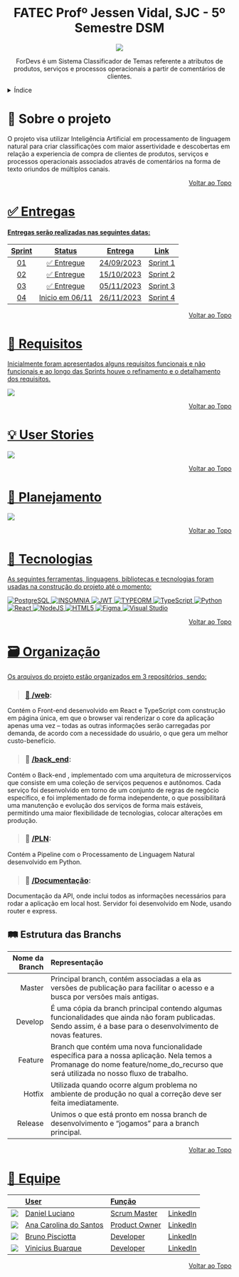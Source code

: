 <br id="topo">
<h1 align = "center"> FATEC Profº Jessen Vidal, SJC - 5º Semestre DSM </h1>
<p align = "center">
<img src = "https://github.com/ForDevs-Fatec/Documentation/blob/main/logo.jpg" >


<p align = "center"> ForDevs é um Sistema Classificador de Temas referente a atributos de produtos, serviços e processos operacionais a partir de comentários de clientes.
 

<br>

 
<!-- ÍNDICE -->
<details>
  <summary>Índice</summary>
  <ol>
    <li>
      <a href="#Sobre">Sobre o Projeto</a>
    </li>
    <li>
      <a href="#Entregas">Entregas</a>
    </li>
    <li>
      <a href="#Requisitos">Reguisitos</a>
    </li>
    <li>
      <a href="#User">User Stories</a>
    </li>
    <li>
      <a href="#Planejamento">Planejamento</a>
    </li>
     <li>
      <a href="#Tecnologias">Tecnologias</a>
    </li>
     <li>
      <a href="#Organização">Organização</a>
    </li>
    <li>
      <a href="#Equipe">Equipe</a>
    </li>
  </ol>
</details>

<span id="Sobre">

# 🎯 Sobre o projeto 
 

O projeto visa utilizar Inteligência Artificial em processamento de linguagem natural para criar classificações com maior assertividade e descobertas em relação a experiencia de compra de clientes de produtos, serviços e processos operacionais associados através de comentários na forma de texto oriundos de múltiplos canais.

<p align="right"><a href="#topo">Voltar ao Topo</p> 

<span id="Entregas">

# ✅ Entregas 
  
#### Entregas serão realizadas nas seguintes datas:

**Sprint**  |**Status** |  **Entrega**         | **Link**
:---------: | :------:    | :-------:          | :-------:
01          | ✅  Entregue  | 24/09/2023  | <a href="https://github.com/ForDevs-Fatec/Documentation/tree/Sprint-1">Sprint 1</a> |
02          | ✅  Entregue  | 15/10/2023  | <a href="https://github.com/ForDevs-Fatec/Documentation/tree/Sprint-2">Sprint 2</a>
03          | ✅  Entregue | 05/11/2023   | <a href="https://github.com/ForDevs-Fatec/Documentation/tree/Sprint-3">Sprint 3 </a>
04          | Inicio em 06/11| 26/11/2023   | Sprint 4 

 
 <p align="right"><a href="#topo">Voltar ao Topo</p> 
  
 <span id="Requisitos">

# 📌 Requisitos 

Inicialmente foram apresentados alguns requisitos funcionais e não funcionais e ao longo das Sprints houve o refinamento e o detalhamento dos requisitos. 

<img src = "https://github.com/ForDevs-Fatec/Documentation/blob/main/Backlog_Requisitos.jpg">
 
 <p align="right"><a href="#topo">Voltar ao Topo</p> 

<span id="User"> 
  
# 💡 User Stories 

<img src = "https://github.com/ForDevs-Fatec/Documentation/blob/main/Use.jpg">
 
<p align="right"><a href="#topo">Voltar ao Topo</p> 

<span id="Planejamento"> 
  
# 📝 Planejamento 

<img src = "https://github.com/ForDevs-Fatec/Documentation/blob/main/Sprints.jpg">

<p align="right"><a href="#topo">Voltar ao Topo</p> 


 <span id="Tecnologias">

# 📱 Tecnologias
  
As seguintes ferramentas, linguagens, bibliotecas e tecnologias foram usadas na construção do projeto até o momento:

![PostgreSQL](https://img.shields.io/badge/postgresql-%23007ACC.svg?style=for-the-badge&logo=postgresql&logoColor=white)
![INSOMNIA](https://img.shields.io/badge/Insomnia-black?style=for-the-badge&logo=insomnia&logoColor=5849BE)
![JWT](https://img.shields.io/badge/JWT-black?style=for-the-badge&logo=JSON%20web%20tokens)
![TYPEORM](https://img.shields.io/badge/Typeorm-black?style=for-the-badge&logo=typeorm&logoColor=white)
![TypeScript](https://img.shields.io/badge/typescript-%23007ACC.svg?style=for-the-badge&logo=typescript&logoColor=white)
![Python](https://img.shields.io/badge/Python-%23007ACC.svg?style=for-the-badge&logo=python&logoColor=white)
![React](https://img.shields.io/badge/react-%2320232a.svg?style=for-the-badge&logo=react&logoColor=%2361DAFB)
![NodeJS](https://img.shields.io/badge/node.js-6DA55F?style=for-the-badge&logo=node.js&logoColor=white)
![HTML5](https://img.shields.io/badge/html5-%23E34F26.svg?style=for-the-badge&logo=html5&logoColor=white)
![Figma](https://img.shields.io/badge/figma-%23F24E1E.svg?style=for-the-badge&logo=figma&logoColor=white)
![Visual Studio](https://img.shields.io/badge/Visual%20Studio-5C2D91.svg?style=for-the-badge&logo=visual-studio&logoColor=white)
 
<p align="right"><a href="#topo">Voltar ao Topo</p> 

<span id="Organização">

# 🗃️ Organização 

Os arquivos do projeto estão organizados em 3 repositórios, sendo: 
 

> ### 📁 <a href="https://github.com/ForDevs-Fatec/for-devs-web">/web</a>:
Contém o Front-end desenvolvido em React e TypeScript com construção em página única, em que o browser vai renderizar o core da aplicação apenas uma vez – todas as outras informações serão carregadas por demanda, de acordo com a necessidade do usuário, o que gera um melhor custo-benefício.

> ### 📁 <a href="https://github.com/ForDevs-Fatec/for-devs-back">/back_end</a>:
Contém o Back-end , implementado com uma arquitetura de microsserviços que consiste em uma coleção de serviços pequenos e autônomos. 
Cada serviço foi desenvolvido em torno de um conjunto de regras de negócio específico, e foi implementado de forma independente, o que possibilitará uma manutenção e evolução dos serviços de forma mais estáveis, permitindo uma maior flexibilidade de tecnologias, colocar alterações em produção.

> ### 📁 <a href="https://github.com/ForDevs-Fatec/for-devs-pln">/PLN</a>:
Contém a Pipeline com o Processamento de Linguagem Natural desenvolvido em Python.
 
> ### 📁 <a href="https://github.com/ForDevs-Fatec/Documentation">/Documentação</a>:
Documentação da API, onde inclui todos as informações necessários para rodar a aplicação em local host. Servidor foi desenvolvido em Node, usando router e express.

## :railway_track: Estrutura das Branchs

<div>
  
| Nome da Branch | Representação
| ---------------------: | :--------------------- | 
| Master | Principal branch, contém associadas a ela as versões de publicação para facilitar o acesso e a busca por versões mais antigas. |
| Develop | É uma cópia da branch principal contendo algumas funcionalidades que ainda não foram publicadas. Sendo assim, é a base para o desenvolvimento de novas features. |
| Feature | Branch que contém uma nova funcionalidade específica para a nossa aplicação. Nela temos a Promanage do nome feature/nome_do_recurso que será utilizada no nosso fluxo de trabalho. |
| Hotfix | Utilizada quando ocorre algum problema no ambiente de produção no qual a correção deve ser feita imediatamente. |
| Release | Unimos o que está pronto em nossa branch de desenvolvimento e “jogamos” para a branch principal. |

<p align="right"><a href="#topo">Voltar ao Topo</p> 
 
  
<span id="Equipe">

# 👥 Equipe
|                                                            | User                                                | Função |  |
| :--------------------------------------------------------- | :-----------------------------------------------    | :------- | :-------|
| ![](https://avatars.githubusercontent.com/u/79336346?s=30) |[Daniel Luciano](https://github.com/daniellsfilho)  | Scrum Master | [LinkedIn](https://www.linkedin.com/in/daniel-filho-3b6583209/) |
| ![](https://avatars.githubusercontent.com/u/78958795?s=30) | [Ana Carolina do Santos](https://github.com/annakks)|  Product Owner | [LinkedIn](https://www.linkedin.com/in/ana-santos-856436145/) |
| ![](https://avatars.githubusercontent.com/u/52466841?s=30) | [Bruno Pisciotta](https://github.com/bruno-pisciotta281)| Developer | [LinkedIn](https://www.linkedin.com/in/bruno-pisciotta-577216198/) |
| ![](https://avatars.githubusercontent.com/u/69692614?s=30) | [Vinicius Buarque](https://github.com/vbuarque)     | Developer | [LinkedIn](https://www.linkedin.com/in/vinicius-buarque-de-gusm%C3%A3o-catonho-9b11911a7/) |


<p align="right"><a href="#topo">Voltar ao Topo</p> 
